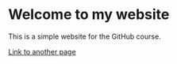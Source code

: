 # Welcome to my website

This is a simple website for the GitHub course.

[Link to another page](http://www.google.com)